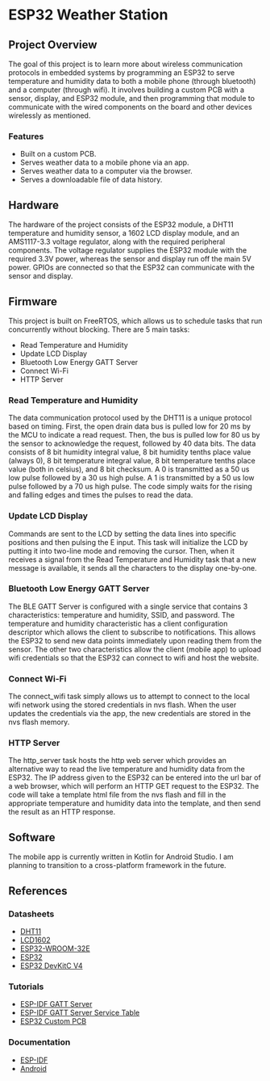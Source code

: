 # ESP32 Weather Station
## Project Overview
The goal of this project is to learn more about wireless communication protocols in embedded systems by programming an ESP32 to serve temperature and humidity data to both a mobile phone (through bluetooth) and a computer (through wifi). It involves building a custom PCB with a sensor, display, and ESP32 module, and then programming that module to communicate with the wired components on the board and other devices wirelessly as mentioned.
### Features
- Built on a custom PCB.
- Serves weather data to a mobile phone via an app.
- Serves weather data to a computer via the browser.
- Serves a downloadable file of data history.
## Hardware
The hardware of the project consists of the ESP32 module, a DHT11 temperature and humidity sensor, a 1602 LCD display module, and an AMS1117-3.3 voltage regulator, along with the required peripheral components. The voltage regulator supplies the ESP32 module with the required 3.3V power, whereas the sensor and display run off the main 5V power. GPIOs are connected so that the ESP32 can communicate with the sensor and display.
## Firmware
This project is built on FreeRTOS, which allows us to schedule tasks that run concurrently without blocking. There are 5 main tasks:
- Read Temperature and Humidity
- Update LCD Display
- Bluetooth Low Energy GATT Server
- Connect Wi-Fi
- HTTP Server
### Read Temperature and Humidity
The data communication protocol used by the DHT11 is a unique protocol based on timing. First, the open drain data bus is pulled low for 20 ms by the MCU to indicate a read request. Then, the bus is pulled low for 80 us by the sensor to acknowledge the request, followed by 40 data bits. The data consists of 8 bit humidity integral value, 8 bit humidity tenths place value (always 0), 8 bit temperature integral value, 8 bit temperature tenths place value (both in celsius), and 8 bit checksum. A 0 is transmitted as a 50 us low pulse followed by a 30 us high pulse. A 1 is transmitted by a 50 us low pulse followed by a 70 us high pulse. The code simply waits for the rising and falling edges and times the pulses to read the data.
### Update LCD Display
Commands are sent to the LCD by setting the data lines into specific positions and then pulsing the E input. This task will initialize the LCD by putting it into two-line mode and removing the cursor. Then, when it receives a signal from the Read Temperature and Humidity task that a new message is available, it sends all the characters to the display one-by-one.
### Bluetooth Low Energy GATT Server
The BLE GATT Server is configured with a single service that contains 3 characteristics: temperature and humidity, SSID, and password. The temperature and humidity characteristic has a client configuration descriptor which allows the client to subscribe to notifications. This allows the ESP32 to send new data points immediately upon reading them from the sensor. The other two characteristics allow the client (mobile app) to upload wifi credentials so that the ESP32 can connect to wifi and host the website.
### Connect Wi-Fi
The connect_wifi task simply allows us to attempt to connect to the local wifi network using the stored credentials in nvs flash. When the user updates the credentials via the app, the new credentials are stored in the nvs flash memory.
### HTTP Server
The http_server task hosts the http web server which provides an alternative way to read the live temperature and humidity data from the ESP32. The IP address given to the ESP32 can be entered into the url bar of a web browser, which will perform an HTTP GET request to the ESP32. The code will take a template html file from the nvs flash and fill in the appropriate temperature and humidity data into the template, and then send the result as an HTTP response.
## Software
The mobile app is currently written in Kotlin for Android Studio. I am planning to transition to a cross-platform framework in the future.
## References
### Datasheets
- [DHT11](https://www.mouser.com/datasheet/2/758/DHT11-Technical-Data-Sheet-Translated-Version-1143054.pdf)
- [LCD1602](https://www.openhacks.com/uploadsproductos/eone-1602a1.pdf)
- [ESP32-WROOM-32E](https://www.espressif.com/sites/default/files/documentation/esp32-wroom-32e_esp32-wroom-32ue_datasheet_en.pdf)
- [ESP32](https://www.espressif.com/sites/default/files/documentation/esp32_datasheet_en.pdf)
- [ESP32 DevKitC V4](https://dl.espressif.com/dl/schematics/esp32_devkitc_v4-sch.pdf)
### Tutorials
- [ESP-IDF GATT Server](https://github.com/espressif/esp-idf/blob/master/examples/bluetooth/bluedroid/ble/gatt_server/tutorial/Gatt_Server_Example_Walkthrough.md)
- [ESP-IDF GATT Server Service Table](https://github.com/espressif/esp-idf/blob/master/examples/bluetooth/bluedroid/ble/gatt_server_service_table/tutorial/Gatt_Server_Service_Table_Example_Walkthrough.md)
- [ESP32 Custom PCB](https://youtu.be/S_p0YV-JlfU?si=5V8AhUmoeL_tlAL8)
### Documentation
- [ESP-IDF](https://docs.espressif.com/projects/esp-idf/en/latest/esp32/)
- [Android](https://developer.android.com/reference)
